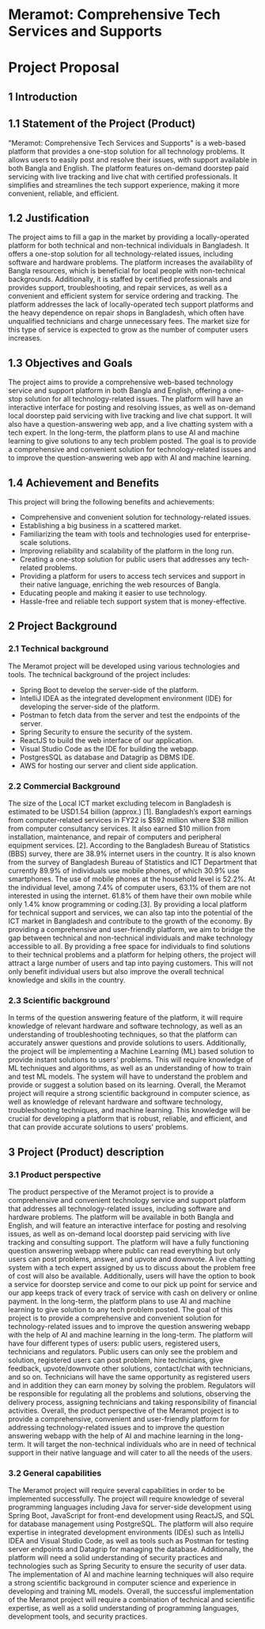 # Meramot: Comprehensive Tech Services and Supports

# Project Proposal

## 1 Introduction

## 1.1 Statement of the Project (Product)
"Meramot: Comprehensive Tech Services and Supports" is a web-based platform that provides a one-stop solution for all technology problems. It allows users to easily post and resolve their issues, with support available in both Bangla and English. The platform features on-demand doorstep paid servicing with live tracking and live chat with certified professionals. It simplifies and streamlines the tech support experience, making it more convenient, reliable, and efficient.

## 1.2 Justification
The project aims to fill a gap in the market by providing a locally-operated platform for both technical and non-technical individuals in Bangladesh. It offers a one-stop solution for all technology-related issues, including software and hardware problems. The platform increases the availability of Bangla resources, which is beneficial for local people with non-technical backgrounds. Additionally, it is staffed by certified professionals and provides support, troubleshooting, and repair services, as well as a convenient and efficient system for service ordering and tracking. The platform addresses the lack of locally-operated tech support platforms and the heavy dependence on repair shops in Bangladesh, which often have unqualified technicians and charge unnecessary fees. The market size for this type of service is expected to grow as the number of computer users increases.

## 1.3 Objectives and Goals
The project aims to provide a comprehensive web-based technology service and support platform in both Bangla and English, offering a one-stop solution for all technology-related issues. The platform will have an interactive interface for posting and resolving issues, as well as on-demand local doorstep paid servicing with live tracking and live chat support. It will also have a question-answering web app, and a live chatting system with a tech expert. In the long-term, the platform plans to use AI and machine learning to give solutions to any tech problem posted. The goal is to provide a comprehensive and convenient solution for technology-related issues and to improve the question-answering web app with AI and machine learning.

## 1.4 Achievement and Benefits
This project will bring the following benefits and achievements:
- Comprehensive and convenient solution for technology-related issues.
- Establishing a big business in a scattered market.
- Familiarizing the team with tools and technologies used for enterprise-scale solutions.
- Improving reliability and scalability of the platform in the long run.
- Creating a one-stop solution for public users that addresses any tech-related problems.
- Providing a platform for users to access tech services and support in their native language, enriching the web resources of Bangla.
- Educating people and making it easier to use technology.
- Hassle-free and reliable tech support system that is money-effective.

## 2 Project Background

### 2.1 Technical background
The Meramot project will be developed using various technologies and tools. The technical background of the project includes:
- Spring Boot to develop the server-side of the platform. 
- IntelliJ IDEA as the integrated development environment (IDE) for developing the server-side of the platform. 
- Postman to fetch data from the server and test the endpoints of the server. 
- Spring Security to ensure the security of the system. 
- ReactJS to build the web interface of our application. 
- Visual Studio Code as the IDE for building the webapp. 
- PostgresSQL as database and Datagrip as DBMS IDE. 
- AWS for hosting our server and client side application.

### 2.2 Commercial Background
The size of the Local ICT market excluding telecom in Bangladesh is estimated to be USD1.54 billion (approx.) [1]. Bangladesh’s export earnings from computer-related services in FY22 is $592 million where  $38 million from computer consultancy services. It also earned $10 million from installation, maintenance, and repair of computers and peripheral equipment services. [2]. 
According to the Bangladesh Bureau of Statistics (BBS) survey, there are 38.9% internet users in the country. It is also known from the survey of Bangladesh Bureau of Statistics and ICT Department that currently 89.9% of individuals use mobile phones, of which 30.9% use smartphones. The use of mobile phones at the household level is 52.2%. At the individual level, among 7.4% of computer users, 63.1% of them are not interested in using the internet. 61.8% of them have their own mobile while only 1.4% know programming or coding.[3]. 
By providing a local platform for technical support and services, we can also tap into the potential of the ICT market in Bangladesh and contribute to the growth of the economy. By providing a comprehensive and user-friendly platform, we aim to bridge the gap between technical and non-technical individuals and make technology accessible to all. By providing a free space for individuals to find solutions to their technical problems and a platform for helping others, the project will attract a large number of users and tap into paying customers. This will not only benefit individual users but also improve the overall technical knowledge and skills in the country.

### 2.3 Scientific background
In terms of the question answering feature of the platform, it will require knowledge of relevant hardware and software technology, as well as an understanding of troubleshooting techniques, so that the platform can accurately answer questions and provide solutions to users.
Additionally, the project will be implementing a Machine Learning (ML) based solution to provide instant solutions to users' problems. This will require knowledge of ML techniques and algorithms, as well as an understanding of how to train and test ML models. The system will have to understand the problem and provide or suggest a solution based on its learning.
Overall, the Meramot project will require a strong scientific background in computer science, as well as knowledge of relevant hardware and software technology, troubleshooting techniques, and machine learning. This knowledge will be crucial for developing a platform that is robust, reliable, and efficient, and that can provide accurate solutions to users' problems.

## 3 Project (Product) description

### 3.1 Product perspective
The product perspective of the Meramot project is to provide a comprehensive and convenient technology service and support platform that addresses all technology-related issues, including software and hardware problems. The platform will be available in both Bangla and English, and will feature an interactive interface for posting and resolving issues, as well as on-demand local doorstep paid servicing with live tracking and consulting support.
The platform will have a fully functioning question answering webapp where public can read everything but only users can post problems, answer, and upvote and downvote. A live chatting system with a tech expert assigned by us to discuss about the problem free of cost will also be available. Additionally, users will have the option to book a service for doorstep service and come to our pick up point for service and our app keeps track of every track of service with cash on delivery or online payment.
In the long-term, the platform plans to use AI and machine learning to give solution to any tech problem posted. The goal of this project is to provide a comprehensive and convenient solution for technology-related issues and to improve the question answering webapp with the help of AI and machine learning in the long-term.
The platform will have four different types of users: public users, registered users, technicians and regulators. Public users can only see the problem and solution, registered users can post problem, hire technicians, give feedback, upvote/downvote other solutions, contact/chat with technicians, and so on. Technicians will have the same opportunity as registered users and in addition they can earn money by solving the problem. Regulators will be responsible for regulating all the problems and solutions, observing the delivery process, assigning technicians and taking responsibility of financial activities.
Overall, the product perspective of the Meramot project is to provide a comprehensive, convenient and user-friendly platform for addressing technology-related issues and to improve the question answering webapp with the help of AI and machine learning in the long-term. It will target the non-technical individuals who are in need of technical support in their native language and will cater to all the needs of the users.

### 3.2 General capabilities
The Meramot project will require several capabilities in order to be implemented successfully. The project will require knowledge of several programming languages including Java for server-side development using Spring Boot, JavaScript for front-end development using ReactJS, and SQL for database management using PostgreSQL.
The platform will also require expertise in integrated development environments (IDEs) such as IntelliJ IDEA and Visual Studio Code, as well as tools such as Postman for testing server endpoints and Datagrip for managing the database.
Additionally, the platform will need a solid understanding of security practices and technologies such as Spring Security to ensure the security of user data.
The implementation of AI and machine learning techniques will also require a strong scientific background in computer science and experience in developing and training ML models.
Overall, the successful implementation of the Meramot project will require a combination of technical and scientific expertise, as well as a solid understanding of programming languages, development tools, and security practices.

